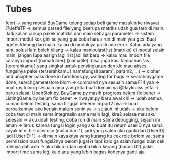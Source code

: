 # Tubes 
febri -> yang modul BuyGame tolong setiap beli game masukin ke riwayat @JeffaTP
      -> semua parsed file yang beerupa matriks udah gua taro di main. Jadi kalian cukup pakek matriks dari main sebagai parameter
      -> sistem import modul kek gini se yang gua coba harus run di main yaa ges. Buat ngetes/debug dari main. kalau di modulnya pasti ada error. Kalau ada yang tahu solusi lain boleh bilang 
      -> kalau manipulasi list (matriks) di modul selain main, jangan lupa assign lagi list jadi list baru
      -> kalau mau import file caranya import {namafolder}.{namafile}. bisa juga kasi tambahan 'as {tererahkamu} yang singkat untuk penyingkatan dan klo mau akses fungsinya pake {terserahkamu}.namafungsi(param1, param2, ...)
      -> cipher and uncipher pass done in functions.py, waiting for bugs
      -> searchmygame done, searchgameatstore blom
      -> command nya sesuain sama F14 yaa
      -> buat ray tolong sesuain ama yang kita buat di main ya @Raylouiss
jeffa -> baru selesai UbahStok.py, BuyGame.py masih progress belum fix bener
      -> ListingGame.py belum fix bener
      -> riwayat.py baru awal
chi   -> udah semua, cuman belom testing, sama tinggal benerin import2 nya
      -> buat perbaikannya aku kerjain malem senin ya -> sejauh ini udah
      -> aku belom coba test di main sama integrasiin sama main lagi, kira2 selasa mau aku selesain
      -> aku udah testing, coba run di main sama debugging, sejauh ini aman
      -> terus karena fungsi login yang aku buat itu return userID nya sama kayak id di file user.csv (mulai dari 1), jadi yang saldo aku ganti dari [UserID] jadi [UserID-1]
      -> di main kayaknya yang kurang itu cek role belom ya, sama permission buat fungsi2nya belom juga(?) tapi kalo ga salah fungsi buat cek rolenya dah ada
      -> aku bikin udah nyoba bikin kerang (bonus 02) pake import time sama lcg, kalo ada yang lebih bagus kodenya ganti aja
